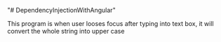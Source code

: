 "# DependencyInjectionWithAngular" 

This program is when user looses focus after typing into text box, it will convert the whole string into upper case
